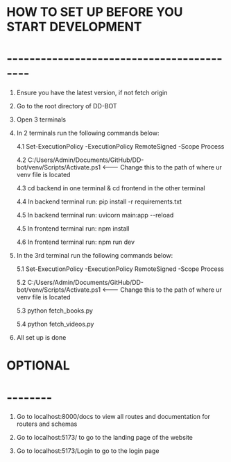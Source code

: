 # HOW TO SET UP BEFORE YOU START DEVELOPMENT
# ------------------------------------------

1. Ensure you have the latest version, if not fetch origin

2. Go to the root directory of DD-BOT

3. Open 3 terminals

4. In 2 terminals run the following commands below:

    4.1 Set-ExecutionPolicy -ExecutionPolicy RemoteSigned -Scope Process  

    4.2 C:/Users/Admin/Documents/GitHub/DD-bot/venv/Scripts/Activate.ps1 <--- Change this to the path of where ur venv file is located

    4.3 cd backend in one terminal & cd frontend in the other terminal

    4.4 In backend terminal run: pip install -r requirements.txt

    4.5 In backend terminal run: uvicorn main:app --reload

    4.5 In frontend terminal run: npm install

    4.6 In frontend terminal run: npm run dev

5. In the 3rd terminal run the following commands below:

    5.1 Set-ExecutionPolicy -ExecutionPolicy RemoteSigned -Scope Process

    5.2 C:/Users/Admin/Documents/GitHub/DD-bot/venv/Scripts/Activate.ps1 <--- Change this to the path of where ur venv file is located

    5.3 python fetch_books.py

    5.4 python fetch_videos.py

6. All set up is done


# OPTIONAL
# --------

1. Go to localhost:8000/docs to view all routes and documentation for routers and schemas

2. Go to localhost:5173/ to go to the landing page of the website

3. Go to localhost:5173/Login to go to the login page
